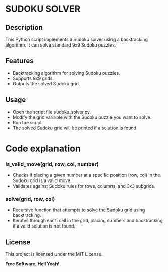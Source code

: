 # SUDOKU SOLVER
## Description


This Python script implements a Sudoku solver using a backtracking algorithm. It can solve standard 9x9 Sudoku puzzles.



## Features

- Backtracking algorithm for solving Sudoku puzzles.
- Supports 9x9 grids.
- Outputs the solved Sudoku grid.



## Usage

- Open the script file sudoku_solver.py.
- Modify the grid variable with the Sudoku puzzle you want to solve.
- Run the script.
- The solved Sudoku grid will be printed if a solution is found



# Code explanation

### is_valid_move(grid, row, col, number)
- Checks if placing a given number at a specific position (row, col) in the Sudoku grid is a valid move.
- Validates against Sudoku rules for rows, columns, and 3x3 subgrids.

### solve(grid, row, col)
- Recursive function that attempts to solve the Sudoku grid using backtracking.
- Iterates through each cell in the grid, placing numbers and backtracking if a valid solution is not found.



## License

This project is licensed under the MIT License.

**Free Software, Hell Yeah!**


